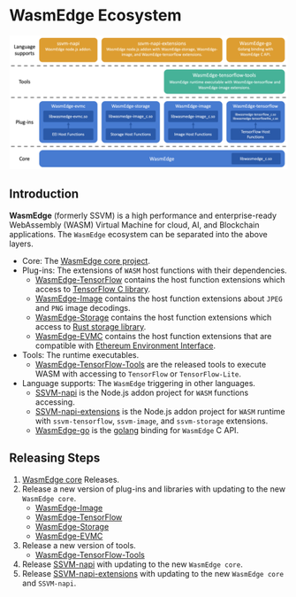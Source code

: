 # WasmEdge Ecosystem

![WasmEdge architecture](architecture.png)

## Introduction

**WasmEdge** (formerly SSVM) is a high performance and enterprise-ready WebAssembly (WASM) Virtual Machine for cloud, AI, and Blockchain applications. The `WasmEdge` ecosystem can be separated into the above layers.

* Core: The [WasmEdge core project](https://github.com/WasmEdge/WasmEdge).
* Plug-ins: The extensions of `WASM` host functions with their dependencies.
  * [WasmEdge-TensorFlow](https://github.com/second-state/WasmEdge-tensorflow) contains the host function extensions which access to [TensorFlow C library](https://www.tensorflow.org/install/lang_c).
  * [WasmEdge-Image](https://github.com/second-state/WasmEdge-image) contains the host function extensions about `JPEG` and `PNG` image decodings.
  * [WasmEdge-Storage](https://github.com/second-state/WasmEdge-storage) contains the host function extensions which access to [Rust storage library](https://github.com/second-state/rust_native_storage_library).
  * [WasmEdge-EVMC](https://github.com/second-state/WasmEdge-evmc) contains the host function extensions that are compatible with [Ethereum Environment Interface](https://github.com/ewasm/design/blob/master/eth_interface.md).
* Tools: The runtime executables.
  * [WasmEdge-TensorFlow-Tools](https://github.com/second-state/WasmEdge-tensorflow-tools) are the released tools to execute WASM with accessing to `TensorFlow` or `TensorFlow-Lite`.
* Language supports: The `WasmEdge` triggering in other languages.
  * [SSVM-napi](https://github.com/second-state/SSVM-napi) is the Node.js addon project for `WASM` functions accessing.
  * [SSVM-napi-extensions](https://github.com/second-state/SSVM-napi-extensions) is the Node.js addon project for `WASM` runtime with `ssvm-tensorflow`, `ssvm-image`, and `ssvm-storage` extensions.
  * [WasmEdge-go](https://github.com/second-state/WasmEdge-go) is the [golang](https://golang.org/) binding for `WasmEdge` C API.

## Releasing Steps

1. [WasmEdge core](https://github.com/WasmEdge/WasmEdge) Releases.
2. Release a new version of plug-ins and libraries with updating to the new `WasmEdge core`.
    * [WasmEdge-Image](https://github.com/second-state/WasmEdge-image)
    * [WasmEdge-TensorFlow](https://github.com/second-state/WasmEdge-tensorflow)
    * [WasmEdge-Storage](https://github.com/second-state/WasmEdge-storage)
    * [WasmEdge-EVMC](https://github.com/second-state/WasmEdge-evmc)
3. Release a new version of tools.
    * [WasmEdge-TensorFlow-Tools](https://github.com/second-state/WasmEdge-tensorflow-tools)
4. Release [SSVM-napi](https://github.com/second-state/SSVM-napi) with updating to the new `WasmEdge core`.
5. Release [SSVM-napi-extensions](https://github.com/second-state/SSVM-napi-extensions) with updating to the new `WasmEdge core` and `SSVM-napi`.

